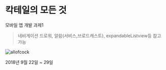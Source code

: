 # 칵테일의 모든 것
모바일 앱 개발 과제1
> 네비게이션 드로워, 알람(서비스,브로드캐스트), expandableListview등 참고 가능

![allofcock](https://user-images.githubusercontent.com/34343170/46469035-2ecb3700-c80d-11e8-86ac-442e9d2058a4.PNG)

2018년 9월 22일 ~ 29일
